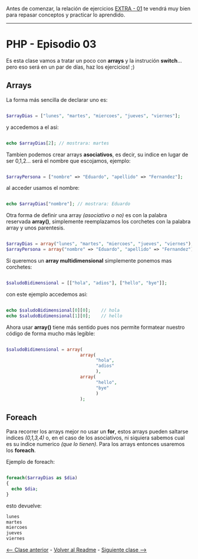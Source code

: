 Antes de comenzar, la relación de ejercicios [EXTRA - 01](https://github.com/EduFdezSoy/curso-php/blob/master/ejercicios/extra-01.md#practica-extra-01) te vendrá muy bien para repasar conceptos y practicar lo aprendido.  

---

# PHP - Episodio 03

Es esta clase vamos a tratar un poco con **arrays** y la instrución **switch**... pero eso será en un par de días, haz los ejercicios! ;)

## Arrays
La forma m&aacute;s sencilla de declarar uno es:
```php

$arrayDias = ["lunes", "martes", "miercoes", "jueves", "viernes"];

```
y accedemos a el asi:
```php

echo $arrayDias[2]; // mostrara: martes

```
Tambien podemos crear arrays **asociativos**, es decir, su indice en lugar de ser 0,1,2... ser&aacute; el nombre que escojamos, ejemplo:
```php

$arrayPersona = ["nombre" => "Eduardo", "apellido" => "Fernandez"];

```
al acceder usamos el nombre:
```php

echo $arrayDias["nombre"]; // mostrara: Eduardo

```
Otra forma de definir una array *(asociativo o no)* es con la palabra reservada **array()**, simplemente reemplazamos los corchetes con la palabra array y unos parentesis.
```php

$arrayDias = array("lunes", "martes", "miercoes", "jueves", "viernes");
$arrayPersona = array("nombre" => "Eduardo", "apellido" => "Fernandez");

```

Si queremos un **array multidimensional** simplemente ponemos mas corchetes:
```php

$saludoBidimensional = [["hola", "adios"], ["hello", "bye"]];

```
con este ejemplo accedemos asi:
```php

echo $saludoBidimensional[0][0];    // hola
echo $saludoBidimensional[1][0];    // hello

```

Ahora usar **array()** tiene m&aacute;s sentido pues nos permite formatear nuestro c&oacute;digo de forma mucho m&aacute;s legible:
```php

$saludoBidimensional = array(
                            array(
                                  "hola",
                                  "adios"
                                  ),
                            array(
                                  "hello",
                                  "bye"
                                  )
                            );

```

## Foreach
Para recorrer los arrays mejor no usar un **for**, estos arrays pueden saltarse indices *(0,1,3,4)* o, en el caso de los asociativos, ni siquiera sabemos cual es su indice numerico *(que lo tienen)*. Para los arrays entonces usaremos los **foreach**.  

Ejemplo de foreach:
```php

foreach($arrayDias as $dia)
{
  echo $dia;
}

```
esto devuelve:
```php
lunes
martes
miercoes
jueves
viernes
```

[<-- Clase anterior](https://github.com/EduFdezSoy/curso-php/blob/master/php-02.md) - [Volver al Readme](https://github.com/EduFdezSoy/curso-php/blob/master/README.md#curso-php) - [Siguiente clase -->](https://github.com/EduFdezSoy/curso-php/blob/master/php-04.md)
